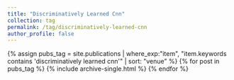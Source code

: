 ```yaml
---
title: "Discriminatively Learned Cnn"
collection: tag
permalink: /tag/discriminatively-learned-cnn
author_profile: false
---
```

{% assign pubs_tag = site.publications | where_exp:"item", "item.keywords contains 'discriminatively learned cnn'" | sort: "venue" %}
{% for post in pubs_tag %}
  {% include archive-single.html %}
{% endfor %}